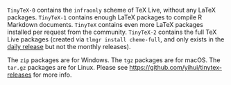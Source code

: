 `TinyTeX-0` contains the `infraonly` scheme of TeX Live, without any LaTeX packages. `TinyTeX-1` contains enough LaTeX packages to compile R Markdown documents. `TinyTeX` contains even more LaTeX packages installed per request from the community. `TinyTeX-2` contains the full TeX Live packages (created via `tlmgr install cheme-full`, and only exists in the [daily release](https://github.com/yihui/tinytex-releases/releases/tag/daily) but not the monthly releases).

The `zip` packages are for Windows. The `tgz` packages are for macOS. The `tar.gz` packages are for Linux. Please see <https://github.com/yihui/tinytex-releases> for more info.
